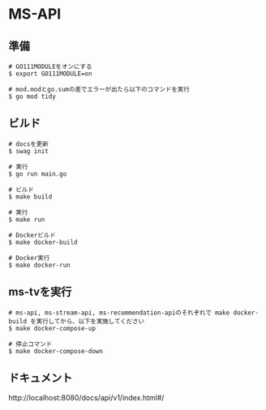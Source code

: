 # MS-API

## 準備

```
# GO111MODULEをオンにする
$ export GO111MODULE=on

# mod.modとgo.sumの差でエラーが出たら以下のコマンドを実行
$ go mod tidy
```

## ビルド

```
# docsを更新
$ swag init

# 実行
$ go run main.go
```

```
# ビルド
$ make build

# 実行
$ make run

# Dockerビルド
$ make docker-build

# Docker実行
$ make docker-run
```

## ms-tvを実行

```
# ms-api, ms-stream-api, ms-recommendation-apiのそれぞれで make docker-build を実行してから、以下を実施してください
$ make docker-compose-up

# 停止コマンド
$ make docker-compose-down
```

## ドキュメント

http://localhost:8080/docs/api/v1/index.html#/
